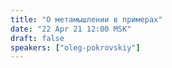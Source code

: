```yaml
---
title: "О метамышлении в примерах"
date: "22 Apr 21 12:00 MSK"
draft: false
speakers: ["oleg-pokrovskiy"]
---
```

